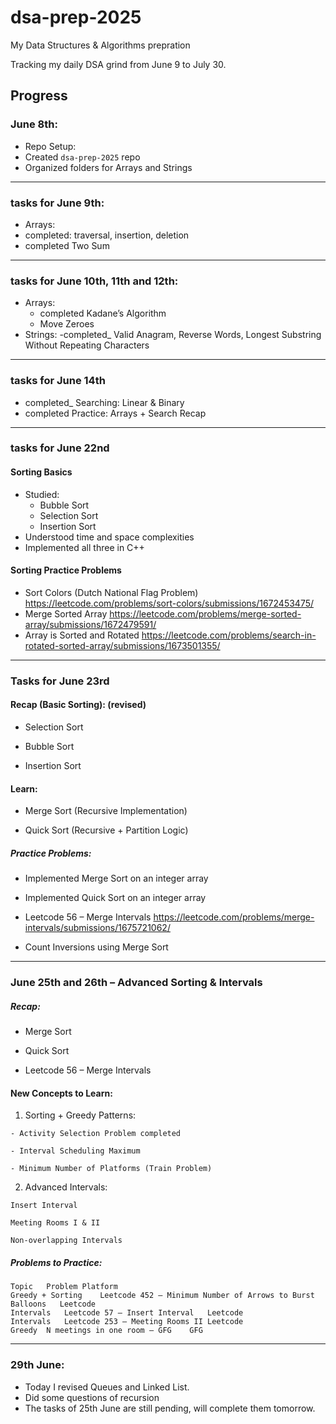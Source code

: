 # dsa-prep-2025
My Data Structures & Algorithms prepration

Tracking my daily DSA grind from June 9 to July 30.

##  Progress

###  June 8th:
-  Repo Setup:
  - Created `dsa-prep-2025` repo
  - Organized folders for Arrays and Strings

------

### tasks for June 9th:
-  Arrays:
  - completed: traversal, insertion, deletion
  - completed Two Sum

------
 
### tasks for June 10th, 11th and 12th:
- Arrays:
  -  completed Kadane’s Algorithm
  -  Move Zeroes
-  Strings:
  -completed_ Valid Anagram, Reverse Words, Longest Substring Without Repeating Characters


------

### tasks for June 14th
  - completed_ Searching: Linear & Binary
  -	completed Practice: Arrays + Search Recap


------


### tasks for June 22nd 

####  Sorting Basics
- Studied:
  - Bubble Sort
  - Selection Sort
  - Insertion Sort
- Understood time and space complexities
- Implemented all three in C++

####  Sorting Practice Problems
- Sort Colors (Dutch National Flag Problem)  https://leetcode.com/problems/sort-colors/submissions/1672453475/
- Merge Sorted Array  https://leetcode.com/problems/merge-sorted-array/submissions/1672479591/
- Array is Sorted and Rotated https://leetcode.com/problems/search-in-rotated-sorted-array/submissions/1673501355/

-----

### Tasks for June 23rd
#### Recap (Basic Sorting): (revised)

  - Selection Sort
  
  - Bubble Sort
  
  - Insertion Sort

#### Learn:

 - Merge Sort (Recursive Implementation)

 - Quick Sort (Recursive + Partition Logic)

##### Practice Problems:

 - Implemented Merge Sort on an integer array

 - Implemented Quick Sort on an integer array

 - Leetcode 56 – Merge Intervals https://leetcode.com/problems/merge-intervals/submissions/1675721062/

 - Count Inversions using Merge Sort 

--------

### June 25th and 26th – Advanced Sorting & Intervals
##### Recap:
  - Merge Sort
  
  - Quick Sort
  
  - Leetcode 56 – Merge Intervals

#### New Concepts to Learn:

  1. Sorting + Greedy Patterns:
    
    - Activity Selection Problem completed
    
    - Interval Scheduling Maximum
    
    - Minimum Number of Platforms (Train Problem)
    
  2. Advanced Intervals:
     
    Insert Interval
    
    Meeting Rooms I & II
    
    Non-overlapping Intervals
  
 ##### Problems to Practice:
    Topic	Problem	Platform
    Greedy + Sorting	Leetcode 452 – Minimum Number of Arrows to Burst Balloons	Leetcode
    Intervals	Leetcode 57 – Insert Interval	Leetcode
    Intervals	Leetcode 253 – Meeting Rooms II	Leetcode
    Greedy	N meetings in one room – GFG	GFG

--------


### 29th June: 

  - Today I revised Queues and Linked List.
  - Did some questions of recursion
  - The tasks of 25th June are still pending, will complete them tomorrow. 

